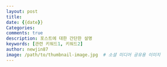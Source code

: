 ```yaml
---
layout: post
title: 
date: {{date}}
Categories:
comments: true
description: 포스트에 대한 간단한 설명
keywords: [관련 키워드1, 키워드2]
author: newjin87
image: /path/to/thumbnail-image.jpg  # 소셜 미디어 공유용 이미지
---
```


